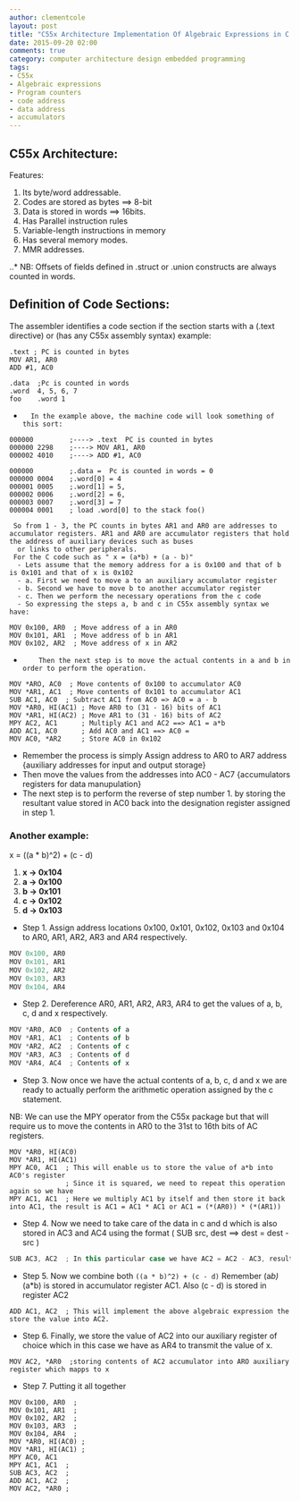 ```yaml
---
author: clementcole
layout: post
title: "C55x Architecture Implementation Of Algebraic Expressions in C programming"
date: 2015-09-20 02:00
comments: true
category: computer architecture design embedded programming
tags:
- C55x
- Algebraic expressions
- Program counters
- code address
- data address
- accumulators
---
```



## C55x Architecture:
Features:

1. Its byte/word addressable.
2. Codes are stored as bytes ==> 8-bit
3. Data is stored in words ==> 16bits.
4. Has Parallel instruction rules
5. Variable-length instructions in memory
6. Has several memory modes.
7. MMR addresses.

..* NB: Offsets of fields defined in .struct or .union constructs are always counted in words.

## Definition of Code Sections:
The assembler identifies a code section if the section starts with a (.text directive) or (has any C55x assembly syntax) example:

```
.text ; PC is counted in bytes
MOV AR1, AR0
ADD #1, AC0
               
.data  ;Pc is counted in words
.word  4, 5, 6, 7
foo    .word 1
```

+       In the example above, the machine code will look something of this sort:

```
000000         ;----> .text  PC is counted in bytes
000000 2298    ;----> MOV AR1, AR0
000002 4010    ;----> ADD #1, AC0
            
000000         ;.data =  Pc is counted in words = 0
000000 0004    ;.word[0] = 4
000001 0005    ;.word[1] = 5,
000002 0006    ;.word[2] = 6,
000003 0007    ;.word[3] = 7
000004 0001    ; load .word[0] to the stack foo()
```
     So from 1 - 3, the PC counts in bytes AR1 and AR0 are addresses to accumulator registers. AR1 and AR0 are accumulator registers that hold the address of auxiliary devices such as buses
      or links to other peripherals.
     For the C code such as " x = (a*b) + (a - b)"
      - Lets assume that the memory address for a is 0x100 and that of b is 0x101 and that of x is 0x102
      - a. First we need to move a to an auxiliary accumulator register
      - b. Second we have to move b to another accumulator register
      - c. Then we perform the necessary operations from the c code
      - So expressing the steps a, b and c in C55x assembly syntax we have:

```
MOV 0x100, AR0  ; Move address of a in AR0
MOV 0x101, AR1  ; Move address of b in AR1
MOV 0x102, AR2  ; Move address of x in AR2
```
+         Then the next step is to move the actual contents in a and b in order to perform the operation.

```
MOV *ARO, AC0  ; Move contents of 0x100 to accumulator AC0
MOV *AR1, AC1  ; Move contents of 0x101 to accumulator AC1
SUB AC1, AC0  ; Subtract AC1 from AC0 => AC0 = a - b
MOV *AR0, HI(AC1) ; Move AR0 to (31 - 16) bits of AC1
MOV *AR1, HI(AC2) ; Move AR1 to (31 - 16) bits of AC2
MPY AC2, AC1      ; Multiply AC1 and AC2 ==> AC1 = a*b
ADD AC1, AC0      ; Add AC0 and AC1 ==> AC0 = 
MOV AC0, *AR2     ; Store AC0 in 0x102
```
  * Remember the process is simply Assign address to AR0 to AR7 address {auxiliary addresses for input and output storage}
  * Then move the values from the addresses into AC0 - AC7 {accumulators registers for data manupulation}
  * The next step is to perform the reverse of step number 1. by storing the resultant value stored in AC0 back into the designation register assigned in step 1.

### Another example:

   x = ((a * b)^2) + (c - d)

1. **x -> __0x104__**
2. **a -> __0x100__**
3. **b -> __0x101__**
4. **c -> __0x102__**
5. **d -> __0x103__**


  * Step 1. Assign address locations 0x100, 0x101,  0x102, 0x103 and 0x104  to AR0, AR1, AR2, AR3 and AR4 respectively.

```javascript
MOV 0x100, AR0
MOV 0x101, AR1
MOV 0x102, AR2
MOV 0x103, AR3
MOV 0x104, AR4  
```

  * Step 2. Dereference AR0, AR1, AR2, AR3, AR4 to get the values of a, b, c, d and x respectively.

```javascript
MOV *AR0, AC0  ; Contents of a
MOV *AR1, AC1  ; Contents of b
MOV *AR2, AC2  ; Contents of c
MOV *AR3, AC3  ; Contents of d
MOV *AR4, AC4  ; Contents of x
```
  * Step 3. Now once we have the actual contents of a, b, c, d and x we are ready to actually perform the arithmetic operation assigned by the c statement.

   NB: We can use the MPY operator from the C55x package but that will require us to move the contents in AR0 to the 31st to 16th bits of AC registers.

```
MOV *AR0, HI(AC0)
MOV *AR1, HI(AC1)
MPY AC0, AC1  ; This will enable us to store the value of a*b into AC0's register
              ; Since it is squared, we need to repeat this operation again so we have
MPY AC1, AC1  ; Here we multiply AC1 by itself and then store it back into AC1, the result is AC1 = AC1 * AC1 or AC1 = (*(AR0)) * (*(AR1))
```

  * Step 4. Now we need to take care of the data in c and d which is also stored in AC3 and AC4 using the format ( SUB src, dest  ==> dest = dest - src )

```javascript
SUB AC3, AC2  ; In this particular case we have AC2 = AC2 - AC3, resulting in the implementation of d = c-d.
```
                               

  * Step 5. Now we combine both `((a * b)^2) + (c - d)`
   Remember (a*b)*(a*b) is stored in accumulator register AC1. Also (c - d) is stored in register AC2

```
ADD AC1, AC2  ; This will implement the above algebraic expression the store the value into AC2.
```

  * Step 6. Finally, we store the value of AC2 into our auxiliary register of choice which in this case we have as AR4 to transmit the value of x.

```
MOV AC2, *AR0  ;storing contents of AC2 accumulator into ARO auxiliary register which mapps to x
```

  * Step 7. Putting it all together
  
```
MOV 0x100, AR0  ;
MOV 0x101, AR1  ;
MOV 0x102, AR2  ;
MOV 0x103, AR3  ;
MOV 0x104, AR4  ;
MOV *AR0, HI(AC0) ;
MOV *AR1, HI(AC1) ;
MPY AC0, AC1            
MPY AC1, AC1  ;
SUB AC3, AC2  ;
ADD AC1, AC2  ;
MOV AC2, *AR0 ;
```

